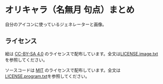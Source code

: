 # オリキャラ（名無月 句点）まとめ

自分のアイコンに使っているジェネレーターと画像。

## ライセンス

絵は [CC-BY-SA 4.0](https://creativecommons.org/licenses/by-sa/4.0/) のライセンスで配布しています。全文は[LICENSE.image.txt](https://github.com/sevenc-nanashi/nanatsuki/blob/main/LICENSE.image.txt)を参照してください。  

ソースコードは [MIT](https://opensource.org/licenses/MIT) のライセンスで配布しています。全文は[LICENSE.program.txt](https://github.com/sevenc-nanashi/nanatsuki/blob/main/LICENSE.program.txt)を参照してください。  

